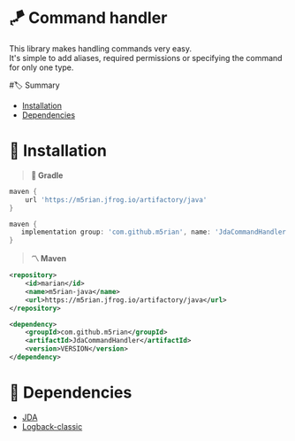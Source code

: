 # 🪁 Command handler
This library makes handling commands very easy.  
It's simple to add aliases, required permissions or specifying the command for only one type.

#🏷 Summary
* [Installation](#📀-Installation)
* [Dependencies](#📌-Dependencies)

# 📀 Installation
> **🐘 Gradle**
```gradle
maven {
    url 'https://m5rian.jfrog.io/artifactory/java'
}
```
```gradle
maven {
   implementation group: 'com.github.m5rian', name: 'JdaCommandHandler', version: 'VERSION'
}
```


> **〽 Maven**
```xml
<repository>
    <id>marian</id>
    <name>m5rian-java</name>
    <url>https://m5rian.jfrog.io/artifactory/java</url>
</repository>
```
```xml
<dependency>
    <groupId>com.github.m5rian</groupId>
    <artifactId>JdaCommandHandler</artifactId>
    <version>VERSION</version>
</dependency>
```

# 📌 Dependencies
* [JDA](https://github.com/DV8FromTheWorld/JDA)
* [Logback-classic](http://logback.qos.ch/)